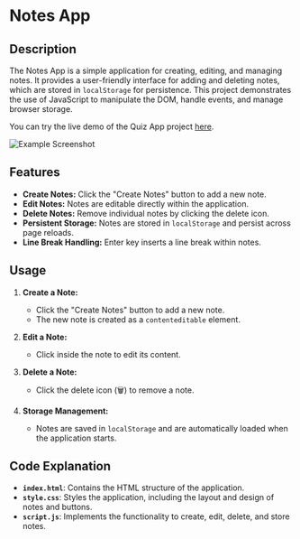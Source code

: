 # Notes App

## Description

The Notes App is a simple application for creating, editing, and managing notes. It provides a user-friendly interface for adding and deleting notes, which are stored in `localStorage` for persistence. This project demonstrates the use of JavaScript to manipulate the DOM, handle events, and manage browser storage.


You can try the live demo of the Quiz App project [here](https://simple-quizzz.netlify.app/).


![Example Screenshot](./notesApp.gif.jpg)
## Features

- **Create Notes:** Click the "Create Notes" button to add a new note.
- **Edit Notes:** Notes are editable directly within the application.
- **Delete Notes:** Remove individual notes by clicking the delete icon.
- **Persistent Storage:** Notes are stored in `localStorage` and persist across page reloads.
- **Line Break Handling:** Enter key inserts a line break within notes.

## Usage

1. **Create a Note:**
   - Click the "Create Notes" button to add a new note.
   - The new note is created as a `contenteditable` element.

2. **Edit a Note:**
   - Click inside the note to edit its content.

3. **Delete a Note:**
   - Click the delete icon (🗑️) to remove a note.

4. **Storage Management:**
   - Notes are saved in `localStorage` and are automatically loaded when the application starts.

## Code Explanation

- **`index.html`**: Contains the HTML structure of the application.
- **`style.css`**: Styles the application, including the layout and design of notes and buttons.
- **`script.js`**: Implements the functionality to create, edit, delete, and store notes.
